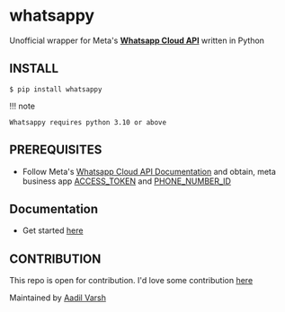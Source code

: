# whatsappy

Unofficial wrapper for Meta's [**Whatsapp Cloud API**](https://developers.facebook.com/docs/whatsapp/cloud-api) written in Python

## INSTALL

```console
$ pip install whatsappy
```

!!! note

    Whatsappy requires python 3.10 or above

## PREREQUISITES

-   Follow Meta's [Whatsapp Cloud API Documentation](https://developers.facebook.com/docs/whatsapp/cloud-api) and obtain, meta business app [ACCESS_TOKEN](#) and [PHONE_NUMBER_ID]()

## Documentation

-   Get started [here](https://advrxh.github.io/whatsappy/get-started/)

## CONTRIBUTION

This repo is open for contribution. I'd love some contribution [here](https://github.com/advrxh/whatsappy)

Maintained by [Aadil Varsh](https://advrxh.github.io)
